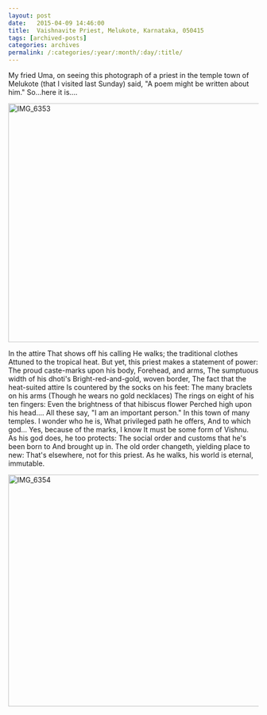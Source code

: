 ```yaml
---
layout: post
date:	2015-04-09 14:46:00
title:  Vaishnavite Priest, Melukote, Karnataka, 050415
tags: [archived-posts]
categories: archives
permalink: /:categories/:year/:month/:day/:title/
---
```

My fried Uma, on seeing this photograph of a priest in the temple town of Melukote (that I visited last Sunday)  said, "A poem might be written about him." So...here it is....


<a href="https://www.flickr.com/photos/86494503@N00/17039085036" title="IMG_6353 by mohandep, on Flickr"><img src="https://farm9.staticflickr.com/8690/17039085036_d1d2861faa_z.jpg" width="640" height="480" alt="IMG_6353"></a>


In the attire
That shows off his calling
He walks; the traditional clothes
Attuned to the tropical heat.
But yet, this priest makes a statement of power:
The proud caste-marks upon his body,
Forehead, and arms,
The sumptuous width of his dhoti's
Bright-red-and-gold, woven border,
The fact that the heat-suited attire
Is countered by the socks on his feet:
The many braclets on his arms
(Though he wears no gold necklaces)
The rings on eight of his ten fingers:
Even the brightness of that hibiscus flower
Perched high upon his head....
All these say, "I am an important person."
In this town of many temples.
I wonder who he is,
What privileged path he offers,
And to which god...
Yes, because of the marks, I know
It must be some form of Vishnu.
As his god does, he too protects:
The social order and customs that he's been born to
And brought up in.
The old order changeth, yielding place to new:
That's elsewhere, not for this priest.
As he walks, his  world is eternal, immutable.


<a href="https://www.flickr.com/photos/86494503@N00/16857669327" title="IMG_6354 by mohandep, on Flickr"><img src="https://farm8.staticflickr.com/7713/16857669327_0ef462035a_z.jpg" width="640" height="466" alt="IMG_6354"></a>
